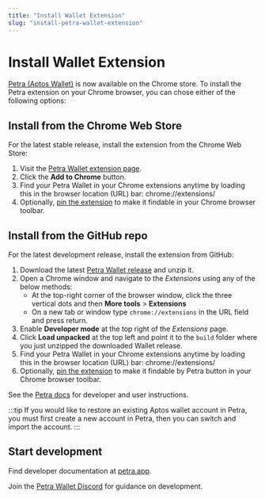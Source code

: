 ```yaml
---
title: "Install Wallet Extension"
slug: "install-petra-wallet-extension"
---
```


# Install Wallet Extension

[Petra (Aptos Wallet)](https://petra.app/) is now available on the Chrome store. To install the Petra extension on your Chrome browser, you can chose either of the following options:

## Install from the Chrome Web Store

For the latest stable release, install the extension from the Chrome Web Store:

1. Visit the [Petra Wallet extension page](https://chrome.google.com/webstore/detail/petra/ejjladinnckdgjemekebdpeokbikhfci).
1. Click the **Add to Chrome** button.
1. Find your Petra Wallet in your Chrome extensions anytime by loading this in the browser location (URL) bar: chrome://extensions/
1. Optionally, [pin the extension](https://support.google.com/chrome/a/answer/11190170) to make it findable in your Chrome browser toolbar.

## Install from the GitHub repo

For the latest development release, install the extension from GitHub:

1. Download the latest [Petra Wallet release](https://github.com/aptos-labs/aptos-core/releases?q=wallet&expanded=true) and unzip it.
1. Open a Chrome window and navigate to the *Extensions* using any of the below methods:
    - At the top-right corner of the browser window, click the three vertical dots and then **More tools** > **Extensions**
    - On a new tab or window type `chrome://extensions` in the URL field and press return.
1. Enable **Developer mode** at the top right of the *Extensions* page.
1. Click **Load unpacked** at the top left and point it to the `build` folder where you just unzipped the downloaded Wallet release.
1. Find your Petra Wallet in your Chrome extensions anytime by loading this in the browser location (URL) bar: chrome://extensions/
1. Optionally, [pin the extension](https://support.google.com/chrome/a/answer/11190170) to make it findable by Petra button in your Chrome browser toolbar.

See the [Petra docs](https://petra.app/docs/petra-intro) for developer and user instructions.

:::tip
If you would like to restore an existing Aptos wallet account in Petra, you must first create a new account in Petra, then you can switch and import the account.
:::

## Start development

Find developer documentation at [petra.app](https://petra.app/docs/petra-intro).

Join the [Petra Wallet Discord](https://discord.com/invite/petrawallet) for guidance on development.
